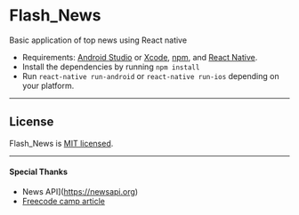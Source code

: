 # Flash_News
Basic application of top news using React native

* Requirements: [Android Studio](https://developer.android.com/studio/) or [Xcode](https://developer.apple.com/xcode/), [npm](https://Nodejs.org), and [React Native](https://facebook.github.io/react-native/).<br />
* Install the dependencies by running ```npm install``` <br />
* Run `react-native run-android` or `react-native run-ios` depending on your platform.

---

## License

Flash_News is [MIT licensed](./LICENSE).

---
#### Special Thanks
* News API](https://newsapi.org)
* [Freecode camp article](https://medium.freecodecamp.org/create-a-news-app-using-react-native-ced249263627) 

